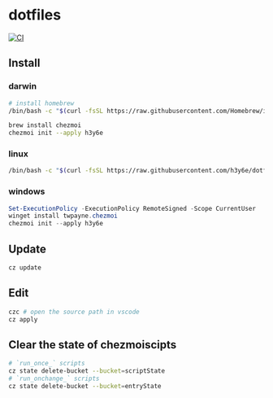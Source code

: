 # dotfiles

[![CI](https://github.com/h3y6e/dotfiles/actions/workflows/ci.yaml/badge.svg)](https://github.com/h3y6e/dotfiles/actions/workflows/ci.yaml)

## Install

### darwin

```zsh
# install homebrew
/bin/bash -c "$(curl -fsSL https://raw.githubusercontent.com/Homebrew/install/HEAD/install.sh)"

brew install chezmoi
chezmoi init --apply h3y6e
```

### linux

```bash
/bin/bash -c "$(curl -fsSL https://raw.githubusercontent.com/h3y6e/dotfiles/main/install.sh)" -- --remote
```

### windows

```ps1
Set-ExecutionPolicy -ExecutionPolicy RemoteSigned -Scope CurrentUser
winget install twpayne.chezmoi
chezmoi init --apply h3y6e
```

## Update

```zsh
cz update
```

## Edit

```zsh
czc # open the source path in vscode
cz apply
```

## Clear the state of chezmoiscipts

```zsh
# `run_once_` scripts
cz state delete-bucket --bucket=scriptState
# `run_onchange_` scripts
cz state delete-bucket --bucket=entryState
```
